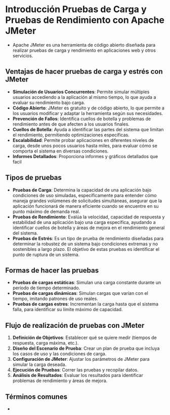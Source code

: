 # Introducción Pruebas de Carga y Pruebas de Rendimiento con Apache JMeter
- Apache JMeter es una herramienta de código abierto diseñada para realizar pruebas de carga y rendimiento en aplicaciones web y otros servicios.

## Ventajas de hacer pruebas de carga y estrés con JMeter
- **Simulación de Usuarios Concurrentes**: Permite simular múltiples usuarios accediendo a la aplicación al mismo tiempo, lo que ayuda a evaluar su rendimiento bajo carga.
- **Código Abierto**: JMeter es gratuito y de código abierto, lo que permite a los usuarios modificar y adaptar la herramienta según sus necesidades.
- **Prevención de Fallos**: Identifica cuellos de botella y problemas de rendimiento antes de que afecten a los usuarios finales.
- **Cuellos de Botella**: Ayuda a identificar las partes del sistema que limitan el rendimiento, permitiendo optimizaciones específicas.
- **Escalabilidad**: Permite probar aplicaciones en diferentes niveles de carga, desde unos pocos usuarios hasta miles, para evaluar cómo se comporta el sistema en diversas condiciones.
- **Informes Detallados**: Proporciona informes y gráficos detallados que facil


## Tipos de pruebas
- **Pruebas de Carga**: Determina la capacidad de una aplicación bajo condiciones de uso simuladas, específicamente para entender cómo maneja grandes volúmenes de solicitudes simultáneas, asegurar que la aplicación funcionará de manera eficiente cuando se encuentre en su punto máximo de demanda real.
- **Pruebas de Rendimiento**: Evalúa la velocidad, capacidad de respuesta y estabilidad de una aplicación bajo una carga específica, ayudando a identificar cuellos de botella y áreas de mejora en el rendimiento general del sistema.
- **Pruebas de Estrés**: Es un tipo de prueba de rendimiento diseñadas para determinar la robustez de un sistema bajo condiciones extremas y no sostenibles a largo plazo. El objetivo de estas pruebas es identificar el punto de ruptura de un sistema.

## Formas de hacer las pruebas
- **Pruebas de cargas estáticas**: Simulan una carga constante durante un período de tiempo determinado.
- **Pruebas de cargas dinámicas**: Simulan cargas que varían con el tiempo, imitando patrones de uso reales.
- **Pruebas de cargas estres**: Incrementan la carga hasta que el sistema falla, para identificar su límite máximo de capacidad.

## Flujo de realización de pruebas con JMeter
1. **Definición de Objetivos**: Establecer qué se quiere medir (tiempos de respuesta, carga máxima, etc.).
2. **Diseño del Escenario de Prueba**: Crear un plan de prueba que incluya los casos de uso y las condiciones de carga.
3. **Configuración de JMeter**: Ajustar los parámetros de JMeter para simular la carga deseada.
4. **Ejecución de Pruebas**: Correr las pruebas y recopilar datos.
5. **Análisis de Resultados**: Evaluar los resultados para identificar problemas de rendimiento y áreas de mejora.


## Términos comunes
- 